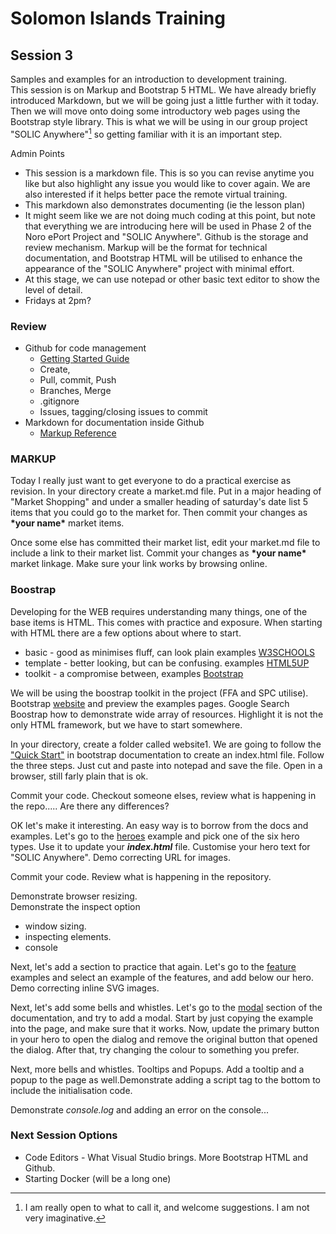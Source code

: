# Solomon Islands Training

## Session 3
Samples and examples for an introduction to development training.  
This session is on Markup and Bootstrap 5 HTML.  We have already briefly introduced Markdown, but we will be going just a little further with it today.  Then we will move onto doing some introductory web pages using the Bootstrap style library. This is what we will be using in our group project "SOLIC Anywhere"[^1] so getting familiar with it is an important step.  

Admin Points
- This session is a markdown file.   This is so you can revise anytime you like but also highlight any issue you would like to cover again. We are also interested if it helps better pace the remote virtual training.
- This markdown also demonstrates documenting (ie the lesson plan)
- It might seem like we are not doing much coding at this point, but note that everything we are introducing here will be used in Phase 2 of the Noro ePort Project and "SOLIC Anywhere". Github is the storage and review mechanism. Markup will be the format for technical documentation, and Bootstrap HTML will be utilised to enhance the appearance of the "SOLIC Anywhere" project with minimal effort. 
- At this stage, we can use notepad or other basic text editor to show the level of detail. 
- Fridays at 2pm?


### Review
- Github for code management
  - [Getting Started Guide](https://docs.github.com/en/get-started) 
  - Create, 
  - Pull, commit, Push
  - Branches, Merge
  - .gitignore
  - Issues, tagging/closing issues to commit
- Markdown for documentation inside Github 
  - [Markup Reference](https://docs.github.com/en/get-started/writing-on-github/getting-started-with-writing-and-formatting-on-github/basic-writing-and-formatting-syntax)


### MARKUP

Today I really just want to get everyone to do a practical exercise as revision.   In your directory create a market.md file.  Put in a major heading of "Market Shopping" and under a smaller heading of saturday's date list 5 items that you could go to the market for. Then commit your changes as <strong>\*your name\*</strong> market items.  

Once some else has committed their market list, edit your market.md file to include a link to their market list.  Commit your changes as <strong>\*your name\*</strong> market linkage.   Make sure your link works by browsing online.

### Boostrap

Developing for the WEB requires understanding many things, one of the base items is HTML. This comes with practice and exposure. When starting with HTML there are a few options about where to start.

* basic - good as minimises fluff, can look plain examples [W3SCHOOLS](https://www.w3schools.com/tags/tag_li.asp)
* template - better looking, but can be confusing. examples [HTML5UP](https://html5up.net/)
* toolkit - a compromise between, examples [Bootstrap](https://getbootstrap.com/)

We will be using the boostrap toolkit in the project (FFA and SPC utilise).  Bootstrap [website](https://getbootstrap.com/) and preview the examples pages.  Google Search  Boostrap how to demonstrate wide array of resources.   Highlight it is not the only HTML framework, but we have to start somewhere. 

In your directory, create a folder called website1. 
We are going to follow the ["Quick Start"](https://getbootstrap.com/docs/5.2/getting-started/introduction/#quick-start) in bootstrap documentation to create an index.html file.  Follow the three steps.  Just cut and paste into notepad and save the file.  Open in a browser, still farly plain that is ok.

Commit your code.  Checkout someone elses, review what is happening in the repo.....   Are there any differences?

OK let's make it interesting. An easy way is to borrow from the docs and examples. Let's go to the [heroes](https://getbootstrap.com/docs/5.2/examples/heroes/) example and pick one of the six hero types. Use it to update your <strong><em>index.html</em></strong> file. Customise your hero text for "SOLIC Anywhere". Demo correcting URL for images.

Commit your code. Review what is happening in the repository.

Demonstrate browser resizing.  
Demonstrate the inspect option 
- window sizing.
- inspecting elements.
- console


Next, let's add a section to practice that again. Let's go to the [feature](https://getbootstrap.com/docs/5.2/examples/features/) examples and select an example of the features, and add below our hero. Demo correcting inline SVG images.

Next, let's add some bells and whistles. Let's go to the [modal](https://getbootstrap.com/docs/5.2/components/modal/) section of the documentation, and try to add a modal. Start by just copying the example into the page, and make sure that it works. Now, update the primary button in your hero to open the dialog and remove the original button that opened the dialog. After that, try changing the colour to something you prefer.

Next, more bells and whistles. Tooltips and Popups. Add a tooltip and a popup to the page as well.Demonstrate adding a script tag to the bottom to include the initialisation code.

Demonstrate <em>console.log</em> and adding an error on the console...   

### Next Session Options
- Code Editors - What Visual Studio brings.   More Bootstrap HTML and Github.
- Starting Docker (will be a long one)

[^1]: I am really open to what to call it, and welcome suggestions. I am not very imaginative.
